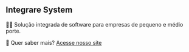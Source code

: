 ## Integrare System

🙋‍♀️ Solução integrada de software para empresas de pequeno e médio porte.

🧙 Quer saber mais? [Acesse nosso site](https://integraresystem.com.br/)
<!--

**Here are some ideas to get you started:**


🌈 Contribution guidelines - how can the community get involved?
👩‍💻 Useful resources - where can the community find your docs? Is there anything else the community should know?
🍿 Fun facts - what does your team eat for breakfast?
🧙 Remember, you can do mighty things with the power of [Markdown](https://docs.github.com/github/writing-on-github/getting-started-with-writing-and-formatting-on-github/basic-writing-and-formatting-syntax)
-->
